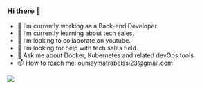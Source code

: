 ### Hi there 👋

- 🔭 I’m currently working as a Back-end Developer.
- 🌱 I’m currently learning about tech sales.
- 👯 I’m looking to collaborate on youtube.
- 🤔 I’m looking for help with tech sales field.
- 💬 Ask me about Docker, Kubernetes and related devOps tools.
- 📫 How to reach me: oumaymatrabelssi23@gmail.com

<img src="https://github-readme-stats.vercel.app/api?username=oumaymatrabelssi&&show_icons=true&title_color=ffffff&icon_color=bb2acf&text_color=daf7dc&bg_color=151515">
